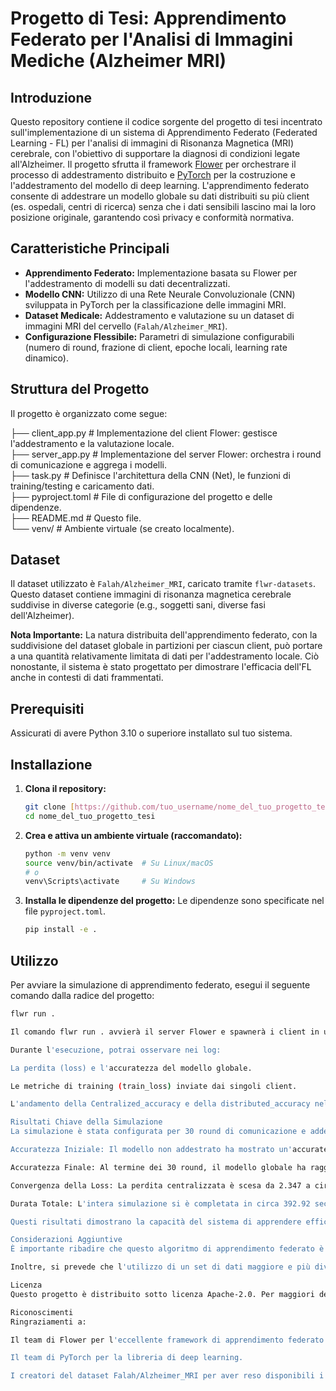 # Progetto di Tesi: Apprendimento Federato per l'Analisi di Immagini Mediche (Alzheimer MRI)
## Introduzione
Questo repository contiene il codice sorgente del progetto di tesi incentrato sull'implementazione di un sistema di Apprendimento Federato (Federated Learning - FL) per l'analisi di immagini di Risonanza Magnetica (MRI) cerebrale, con l'obiettivo di supportare la diagnosi di condizioni legate all'Alzheimer. Il progetto sfrutta il framework [Flower](https://flower.ai/) per orchestrare il processo di addestramento distribuito e [PyTorch](https://pytorch.org/) per la costruzione e l'addestramento del modello di deep learning.
L'apprendimento federato consente di addestrare un modello globale su dati distribuiti su più client (es. ospedali, centri di ricerca) senza che i dati sensibili lascino mai la loro posizione originale, garantendo così privacy e conformità normativa.

## Caratteristiche Principali
* **Apprendimento Federato:** Implementazione basata su Flower per l'addestramento di modelli su dati decentralizzati.
* **Modello CNN:** Utilizzo di una Rete Neurale Convoluzionale (CNN) sviluppata in PyTorch per la classificazione delle immagini MRI.
* **Dataset Medicale:** Addestramento e valutazione su un dataset di immagini MRI del cervello (`Falah/Alzheimer_MRI`).
* **Configurazione Flessibile:** Parametri di simulazione configurabili (numero di round, frazione di client, epoche locali, learning rate dinamico).

## Struttura del Progetto

Il progetto è organizzato come segue:

├── client_app.py           # Implementazione del client Flower: gestisce l'addestramento e la valutazione locale.  
├── server_app.py           # Implementazione del server Flower: orchestra i round di comunicazione e aggrega i modelli.  
├── task.py                 # Definisce l'architettura della CNN (Net), le funzioni di training/testing e caricamento dati.  
├── pyproject.toml          # File di configurazione del progetto e delle dipendenze.  
├── README.md               # Questo file.  
└── venv/                   # Ambiente virtuale (se creato localmente).  

## Dataset

Il dataset utilizzato è `Falah/Alzheimer_MRI`, caricato tramite `flwr-datasets`. Questo dataset contiene immagini di risonanza magnetica cerebrale suddivise in diverse categorie (e.g., soggetti sani, diverse fasi dell'Alzheimer).

**Nota Importante:** La natura distribuita dell'apprendimento federato, con la suddivisione del dataset globale in partizioni per ciascun client, può portare a una quantità relativamente limitata di dati per l'addestramento locale. Ciò nonostante, il sistema è stato progettato per dimostrare l'efficacia dell'FL anche in contesti di dati frammentati.

## Prerequisiti

Assicurati di avere Python 3.10 o superiore installato sul tuo sistema.

## Installazione

1.  **Clona il repository:**
    ```bash
    git clone [https://github.com/tuo_username/nome_del_tuo_progetto_tesi.git](https://github.com/tuo_username/nome_del_tuo_progetto_tesi.git)
    cd nome_del_tuo_progetto_tesi
    ```

2.  **Crea e attiva un ambiente virtuale (raccomandato):**
    ```bash
    python -m venv venv
    source venv/bin/activate  # Su Linux/macOS
    # o
    venv\Scripts\activate     # Su Windows
    ```

3.  **Installa le dipendenze del progetto:**
    Le dipendenze sono specificate nel file `pyproject.toml`.
    ```bash
    pip install -e .
    ```

## Utilizzo

Per avviare la simulazione di apprendimento federato, esegui il seguente comando dalla radice del progetto:

```bash
flwr run .

Il comando flwr run . avvierà il server Flower e spawnerà i client in un ambiente di simulazione locale. La configurazione dei round di training, della frazione di client e delle epoche locali è definita in pyproject.toml (es. 30 round, 3 epoche locali, campionamento del 50% dei client).

Durante l'esecuzione, potrai osservare nei log:

La perdita (loss) e l'accuratezza del modello globale.

Le metriche di training (train_loss) inviate dai singoli client.

L'andamento della Centralized_accuracy e della distributed_accuracy nel corso dei round.

Risultati Chiave della Simulazione
La simulazione è stata configurata per 30 round di comunicazione e addestramento, con una strategia di learning rate dinamica.

Accuratezza Iniziale: Il modello non addestrato ha mostrato un'accuratezza centralizzata del 0.0%.

Accuratezza Finale: Al termine dei 30 round, il modello globale ha raggiunto un'accuratezza centralizzata di circa 84.38% sul set di test del server. L'accuratezza aggregata dalle valutazioni distribuite sui client è stata di circa 82.94%.

Convergenza della Loss: La perdita centralizzata è scesa da 2.347 a circa 1.273, mentre la perdita distribuita ha mostrato un andamento simile, convergendo.

Durata Totale: L'intera simulazione si è completata in circa 392.92 secondi.

Questi risultati dimostrano la capacità del sistema di apprendere efficacemente da dati distribuiti, migliorando notevolmente le prestazioni del modello iniziale.

Considerazioni Aggiuntive
È importante ribadire che questo algoritmo di apprendimento federato è concepito come un ausilio decisionale per i professionisti medici, non come un sostituto della diagnosi umana. La responsabilità finale e l'interpretazione clinica rimangono sempre di competenza del medico.

Inoltre, si prevede che l'utilizzo di un set di dati maggiore e più diversificato possa portare a un ulteriore miglioramento delle performance del modello, sia in termini di accuratezza che di capacità di generalizzazione, mitigando l'impatto della frammentazione dei dati in un ambiente federato.

Licenza
Questo progetto è distribuito sotto licenza Apache-2.0. Per maggiori dettagli, consulta il file di licenza presente nel repository.

Riconoscimenti
Ringraziamenti a:

Il team di Flower per l'eccellente framework di apprendimento federato.

Il team di PyTorch per la libreria di deep learning.

I creatori del dataset Falah/Alzheimer_MRI per aver reso disponibili i dati.



